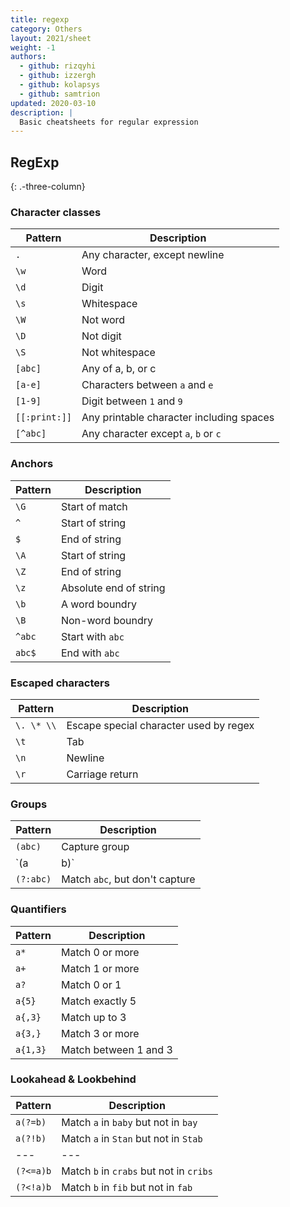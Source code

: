 ```yaml
---
title: regexp
category: Others
layout: 2021/sheet
weight: -1
authors:
  - github: rizqyhi
  - github: izzergh
  - github: kolapsys
  - github: samtrion
updated: 2020-03-10
description: |
  Basic cheatsheets for regular expression
---
```


## RegExp
{: .-three-column}

### Character classes

| Pattern       | Description                              |
| ------------- | ---------------------------------------- |
| `.`           | Any character, except newline            |
| `\w`          | Word                                     |
| `\d`          | Digit                                    |
| `\s`          | Whitespace                               |
| `\W`          | Not word                                 |
| `\D`          | Not digit                                |
| `\S`          | Not whitespace                           |
| `[abc]`       | Any of a, b, or c                        |
| `[a-e]`       | Characters between `a` and `e`           |
| `[1-9]`       | Digit between `1` and `9`                |
| `[[:print:]]` | Any printable character including spaces |
| `[^abc]`      | Any character except `a`, `b` or `c`     |

### Anchors

| Pattern | Description             |
| ------- | ----------------------- |
| `\G`    | Start of match          |
| `^`     | Start of string         |
| `$`     | End of string           |
| `\A`    | Start of string         |
| `\Z`    | End of string           |
| `\z`    | Absolute end of string  |
| `\b`    | A word boundry          |
| `\B`    | Non-word boundry        |
| `^abc`  | Start with `abc`        |
| `abc$`  | End with `abc`          |

### Escaped characters

| Pattern    | Description                            |
| ---------- | -------------------------------------- |
| `\. \* \\` | Escape special character used by regex |
| `\t`       | Tab                                    |
| `\n`       | Newline                                |
| `\r`       | Carriage return                        |

### Groups

| Pattern   | Description                    |
| --------- | ------------------------------ |
| `(abc)`   | Capture group                  |
| `(a|b)`   | Match `a` or `b`               |
| `(?:abc)` | Match `abc`, but don't capture |


### Quantifiers

| Pattern  | Description           |
| -------- | --------------------- |
| `a*`     | Match 0 or more       |
| `a+`     | Match 1 or more       |
| `a?`     | Match 0 or 1          |
| `a{5}`   | Match exactly 5       |
| `a{,3}`  | Match up to 3         |
| `a{3,}`  | Match 3 or more       |
| `a{1,3}` | Match between 1 and 3 |

### Lookahead & Lookbehind

| Pattern      | Description                               |
| ---          | ---                                       |
| `a(?=b)`     | Match `a` in `baby` but not in `bay`      |
| `a(?!b)`     | Match `a` in `Stan` but not in `Stab`     |
| ---          | ---                                       |
| `(?<=a)b`    | Match `b` in `crabs` but not in `cribs`   |
| `(?<!a)b`    | Match `b` in `fib` but not in `fab`       |
